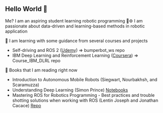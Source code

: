 ## Hello World 👋

<!--
**PhantomLucario/PhantomLucario** is a ✨ _special_ ✨ repository because its `README.md` (this file) appears on your GitHub profile.

Here are some ideas to get you started:

- 🔭 I’m currently working on ...
- 🌱 I’m currently learning ...
- 👯 I’m looking to collaborate on ...
- 🤔 I’m looking for help with ...
- 💬 Ask me about ...
- 📫 How to reach me: ...
- 😄 Pronouns: ...
- ⚡ Fun fact: ...
-->

Me? I am an aspiring student learning robotic programming 🤖⚙️ I am passionate about data-driven and learning-based methods in robotic application

🌱 I am learning with some guidance from several courses and projects
- Self-driving and ROS 2 ([Udemy](https://www.udemy.com/course/self-driving-and-ros-2-learn-by-doing-odometry-control)) => bumperbot_ws repo
- IBM Deep Learning and Reinforcement Learning ([Coursera](https://www.coursera.org/learn/deep-learning-reinforcement-learning)) => Course_IBM_DLRL repo

📖 Books that I am reading right now
- Introduction to Autonomous Mobile Robots (Siegwart, Nourbakhsh, and Scaramuzza)
- Understanding Deep Learning (Simon Prince) [Notebooks](https://udlbook.github.io/udlbook/)
- Mastering ROS for Robotics Programming - Best practices and trouble shotting solutions when working with ROS (Lentin Joseph and Jonathan Cacace) [Repo](https://github.com/PacktPublishing/Mastering-ROS-for-Robotics-Programming-Third-edition)
